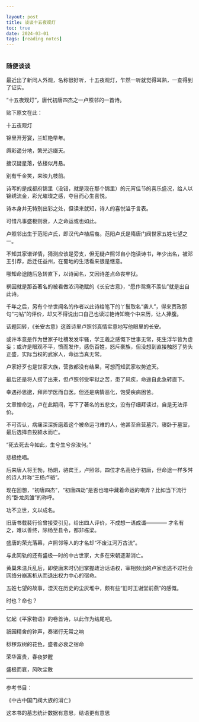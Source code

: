 ```yaml
---

layout: post
title: 谈谈十五夜观灯
toc: true
date: 2024-03-01
tags: [reading notes]
---
```



``` toc
```

### 随便谈谈

最近出了新同人外观，名称很好听，十五夜观灯，乍然一听就觉得耳熟，一查得到了证实。

“十五夜观灯”，唐代初唐四杰之一卢照邻的一首诗。

贴下原文在此：

十五夜观灯

锦里开芳宴，兰缸艳早年。

缛彩遥分地，繁光远缀天。

接汉疑星落，依楼似月悬。

别有千金笑，来映九枝前。 

诗写的是成都府锦里（没错，就是现在那个锦里）的元宵佳节的喜乐盛况，给人以锦绣流金，彩光璀璨之感，夺目而心生喜悦。

诗本身并无特别出彩之处，但读来就知，诗人的喜悦溢于言表。

可惜凡事盛极则衰，人之命运或也如此。

卢照邻出生于范阳卢氏，即汉代卢植后裔。范阳卢氏是隋唐门阀世家五姓七望之一。

不知其家谱详情，猜测应该是旁支，但无疑卢照邻自小饱读诗书，年少出名，被邓王引荐，后迁任益州，在蜀地的生活看来很是惬意。

哪知命途随后急转直下，以诗闻名，又因诗差点命丧牢狱。

祸因就是那首著名的被看做浓词艳赋的《长安古意》，“愿作鸳鸯不羡仙”就是出自此诗。

千年之后，另有个举世闻名的作者以此诗给笔下的丫鬟取名“袭人”，得来贾政那句“刁钻”的评价，却又不得说出口自己也读过艳诗知晓个中来历，让人捧腹。

话题回转，《长安古意》这首诗里卢照邻真情实意地写他眼里的长安。

或许本意是作为世家子吐槽发发牢骚，学王羲之感慨下世事无常，死生浮华皆为虚妄；或许是眼观不平，愤而发作，感伤百姓，怒斥豪族，但没想到直接触怒了势头正盛，实际当权的武家人，命运当真无常。

卢家好歹也是世家大族，营救都没有结果，可想而知武家权势遮天。

最后还是将人捞了出来，但卢照邻受牢狱之苦，患了风疾，命途自此急转直下。

幸遇孙思邈，拜师学医而自医。但还是病情恶化，饱受疾病困苦。

文章憎命达，卢在此期间，写下了著名的五悲文，没有仔细拜读过，自是无法评价。

不可否认，病痛深深折磨着这个被命运刁难的人，他甚至自营墓穴，寝卧于墓室，最后选择自投颍水而亡。

“死去死去今如此，生兮生兮奈汝何。”

悲极绝唱。

后来唐人将王勃，杨炯，骆宾王，卢照邻，四位才名高绝于初唐，但命途一样多舛的诗人并称“王杨卢骆”。

现在回想，“初唐四杰”，“初唐四劫”是否也暗中藏着命运的嘲弄？比如当下流行的“卧龙凤雏”的称呼。

功不立世，文以成名。

旧唐书载裴行俭曾接受引见，给出四人评价，不成想一语成谶————
才名有之，难以善终，除杨至县令，都非栋梁。

盛唐的荣光落幕，卢照邻等人的才名却“不废江河万古流”。

与此同轨的还有盛极一时的中古世家，大多在宋朝逐渐消亡。

黄巢朱温兵乱后，即使唐末时仍旧掌握政治话语权，宰相频出的卢家也逃不过社会网络分崩离析从而退出权力中心的宿命。

五姓七望的故事，湮灭在历史的尘灰堆中，颇有些“旧时王谢堂前燕”的感慨。

时也？命也？

--------------

忆起《平家物语》的卷首诗，以此作为结尾吧。

祇园精舍的钟声，奏诸行无常之响 

桫椤双树的花色，盛者必衰之宿命 

荣华富贵，春夜梦醒

盛极而衰，风吹尘散


----------


参考书目：

《中古中国门阀大族的消亡》

 这本书的墓志统计数据有意思，结语更有意思

